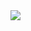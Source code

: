 <img src="https://capsule-render.vercel.app/api?type=waving&color=auto&height=200&section=header&text=기존코드문제점&fontSize=90" />
